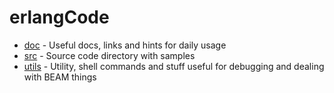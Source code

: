 # erlangCode

* [doc](doc/) - Useful docs, links and hints for daily usage
* [src](src/) - Source code directory with samples
* [utils](utils/) - Utility, shell commands and stuff useful for debugging and dealing with BEAM things

